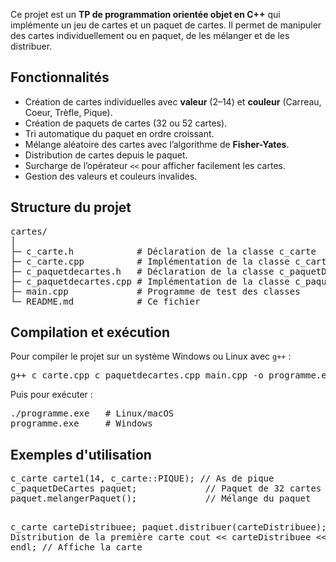 <p>Ce projet est un <strong>TP de programmation orientée objet en C++</strong> qui implémente un jeu de cartes et un paquet de cartes. Il permet de manipuler des cartes individuellement ou en paquet, de les mélanger et de les distribuer.</p>

<h2>Fonctionnalités</h2>
<ul>
    <li>Création de cartes individuelles avec <strong>valeur</strong> (2–14) et <strong>couleur</strong> (Carreau, Coeur, Trèfle, Pique).</li>
    <li>Création de paquets de cartes (32 ou 52 cartes).</li>
    <li>Tri automatique du paquet en ordre croissant.</li>
    <li>Mélange aléatoire des cartes avec l’algorithme de <strong>Fisher-Yates</strong>.</li>
    <li>Distribution de cartes depuis le paquet.</li>
    <li>Surcharge de l’opérateur <code>&lt;&lt;</code> pour afficher facilement les cartes.</li>
    <li>Gestion des valeurs et couleurs invalides.</li>
</ul>

<h2>Structure du projet</h2>
<pre>
cartes/
│
├─ c_carte.h            # Déclaration de la classe c_carte
├─ c_carte.cpp          # Implémentation de la classe c_carte
├─ c_paquetdecartes.h   # Déclaration de la classe c_paquetDeCartes
├─ c_paquetdecartes.cpp # Implémentation de la classe c_paquetDeCartes
├─ main.cpp             # Programme de test des classes
└─ README.md            # Ce fichier
</pre>

<h2>Compilation et exécution</h2>
<p>Pour compiler le projet sur un système Windows ou Linux avec <code>g++</code> :</p>
<pre>
g++ c_carte.cpp c_paquetdecartes.cpp main.cpp -o programme.exe
</pre>
<p>Puis pour exécuter :</p>
<pre>
./programme.exe   # Linux/macOS
programme.exe     # Windows
</pre>

<h2>Exemples d'utilisation</h2>
<pre>
c_carte carte1(14, c_carte::PIQUE); // As de pique
c_paquetDeCartes paquet;             // Paquet de 32 cartes
paquet.melangerPaquet();             // Mélange du paquet

c_carte carteDistribuee;
paquet.distribuer(carteDistribuee);  // Distribution de la première carte
cout &lt;&lt; carteDistribuee &lt;&lt; endl;     // Affiche la carte
</pre>


</body>
</html>
